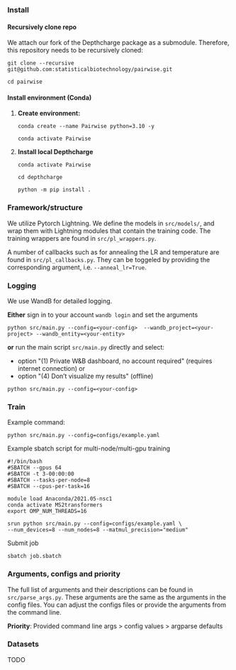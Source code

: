 ### Install

#### **Recursively clone repo**
We attach our fork of the Depthcharge package as a submodule. Therefore, this repository needs to be recursively cloned:

`git clone --recursive git@github.com:statisticalbiotechnology/pairwise.git`

`cd pairwise`

#### **Install environment (Conda)**
1. **Create environment:**

    `conda create --name Pairwise python=3.10 -y`

    `conda activate Pairwise`

2. **Install local Depthcharge**

    `conda activate Pairwise`

    `cd depthcharge`

    `python -m pip install .`

### Framework/structure
We utilize Pytorch Lightning. We define the models in `src/models/`, and wrap them with Lightning modules that contain the training code. The training wrappers are found in `src/pl_wrappers.py`.

A number of callbacks such as for annealing the LR and temperature are found in `src/pl_callbacks.py`. They can be toggeled by providing the corresponding argument, i.e. `--anneal_lr=True`.

### Logging
We use WandB for detailed logging.

**Either** sign in to your account
`wandb login`
and set the arguments

`python src/main.py --config=<your-config>  --wandb_project=<your-project> --wandb_entity=<your-entity>`

**or** run the main script `src/main.py` directly and select:
* option "(1) Private W&B dashboard, no account required" (requires internet connection)
or
* option "(4) Don’t visualize my results" (offline)

`python src/main.py --config=<your-config>`

### Train 
Example command: 

`python src/main.py --config=configs/example.yaml`

Example sbatch script for multi-node/multi-gpu training

```
#!/bin/bash
#SBATCH --gpus 64
#SBATCH -t 3-00:00:00
#SBATCH --tasks-per-node=8
#SBATCH --cpus-per-task=16

module load Anaconda/2021.05-nsc1
conda activate MS2transformers
export OMP_NUM_THREADS=16

srun python src/main.py --config=configs/example.yaml \
--num_devices=8 --num_nodes=8 --matmul_precision="medium"
```
Submit job
```
sbatch job.sbatch
```
### Arguments, configs and priority
The full list of arguments and their descriptions can be found in `src/parse_args.py`. These arguments are the same as the arguments in the config files. You can adjust the configs files or provide the arguments from the command line.

**Priority**: Provided command line args > config values > argparse defaults

### Datasets
TODO
